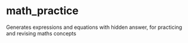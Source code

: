 # math_practice
Generates expressions and equations with hidden answer, for practicing and revising maths concepts
